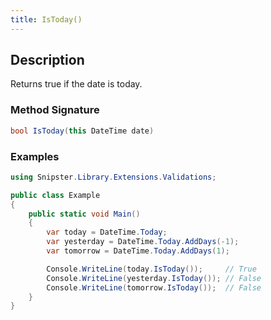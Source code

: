 ```yaml
---
title: IsToday()
---
```


## Description
Returns true if the date is today.

### Method Signature

```csharp
bool IsToday(this DateTime date)
```

### Examples

```csharp
using Snipster.Library.Extensions.Validations;

public class Example
{
    public static void Main()
    {
        var today = DateTime.Today;
        var yesterday = DateTime.Today.AddDays(-1);
        var tomorrow = DateTime.Today.AddDays(1);

        Console.WriteLine(today.IsToday());     // True
        Console.WriteLine(yesterday.IsToday()); // False
        Console.WriteLine(tomorrow.IsToday());  // False
    }
}
```